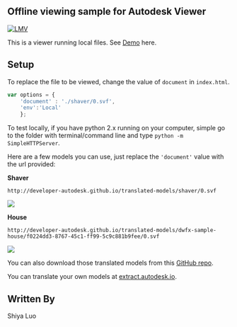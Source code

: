 ## Offline viewing sample for Autodesk Viewer
[![LMV](https://img.shields.io/badge/Viewer-v2.10-green.svg)](https://developer.autodesk.com/en/docs/viewer/v2/overview/)

This is a viewer running local files. See [Demo](http://autodesk-forge.github.io/viewer-javascript-offline.sample/) here.

## Setup
To replace the file to be viewed, change the value of `document` in `index.html`.
````javascript
var options = {
    'document' : './shaver/0.svf',
    'env':'Local'
    };
````


To test locally, if you have python 2.x running on your computer, simple go to the folder with terminal/command line and type `python -m SimpleHTTPServer`.


Here are a few models you can use, just replace the `'document'` value with the url provided:


__Shaver__
````
http://developer-autodesk.github.io/translated-models/shaver/0.svf
````
![](http://autodesk-forge.github.io/viewer-javascript-offline.sample/shaver.png)


__House__
```
http://developer-autodesk.github.io/translated-models/dwfx-sample-house/f0224dd3-8767-45c1-ff99-5c9c881b9fee/0.svf
```
![](http://autodesk-forge.github.io/viewer-javascript-offline.sample/house.png)

You can also download those translated models from this [GitHub repo](https://github.com/Developer-Autodesk/translated-models).

You can translate your own models at [extract.autodesk.io](http://extract.autodesk.io).

## Written By
Shiya Luo
